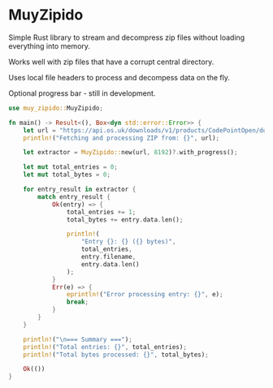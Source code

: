 # MuyZipido

Simple Rust library to stream and decompress zip files without loading everything into memory.

Works well with zip files that have a corrupt central directory.

Uses local file headers to process and decompess data on the fly.

Optional progress bar - still in development.

```rust
use muy_zipido::MuyZipido;

fn main() -> Result<(), Box<dyn std::error::Error>> {
    let url = "https://api.os.uk/downloads/v1/products/CodePointOpen/downloads?area=GB&format=GeoPackage&redirect";
    println!("Fetching and processing ZIP from: {}", url);

    let extractor = MuyZipido::new(url, 8192)?.with_progress();

    let mut total_entries = 0;
    let mut total_bytes = 0;

    for entry_result in extractor {
        match entry_result {
            Ok(entry) => {
                total_entries += 1;
                total_bytes += entry.data.len();

                println!(
                    "Entry {}: {} ({} bytes)",
                    total_entries,
                    entry.filename,
                    entry.data.len()
                );
            }
            Err(e) => {
                eprintln!("Error processing entry: {}", e);
                break;
            }
        }
    }

    println!("\n=== Summary ===");
    println!("Total entries: {}", total_entries);
    println!("Total bytes processed: {}", total_bytes);

    Ok(())
}

```

